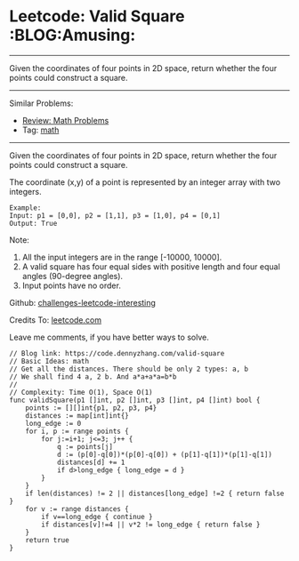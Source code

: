 # Leetcode: Valid Square     :BLOG:Amusing:


---

Given the coordinates of four points in 2D space, return whether the four points could construct a square.  

---

Similar Problems:  
-   [Review: Math Problems](https://code.dennyzhang.com/review-math)
-   Tag: [math](https://code.dennyzhang.com/tag/math)

---

Given the coordinates of four points in 2D space, return whether the four points could construct a square.  

The coordinate (x,y) of a point is represented by an integer array with two integers.  

    Example:
    Input: p1 = [0,0], p2 = [1,1], p3 = [1,0], p4 = [0,1]
    Output: True

Note:  

1.  All the input integers are in the range [-10000, 10000].
2.  A valid square has four equal sides with positive length and four equal angles (90-degree angles).
3.  Input points have no order.

Github: [challenges-leetcode-interesting](https://github.com/DennyZhang/challenges-leetcode-interesting/tree/master/valid-square)  

Credits To: [leetcode.com](https://leetcode.com/problems/valid-square/description/)  

Leave me comments, if you have better ways to solve.  

    // Blog link: https://code.dennyzhang.com/valid-square
    // Basic Ideas: math
    // Get all the distances. There should be only 2 types: a, b
    // We shall find 4 a, 2 b. And a*a+a*a=b*b
    //
    // Complexity: Time O(1), Space O(1)
    func validSquare(p1 []int, p2 []int, p3 []int, p4 []int) bool {
        points := [][]int{p1, p2, p3, p4}
        distances := map[int]int{}
        long_edge := 0
        for i, p := range points {
            for j:=i+1; j<=3; j++ {
                q := points[j]
                d := (p[0]-q[0])*(p[0]-q[0]) + (p[1]-q[1])*(p[1]-q[1])
                distances[d] += 1
                if d>long_edge { long_edge = d }
            }
        }
        if len(distances) != 2 || distances[long_edge] !=2 { return false }
        for v := range distances {
            if v==long_edge { continue }
            if distances[v]!=4 || v*2 != long_edge { return false }
        }
        return true
    }